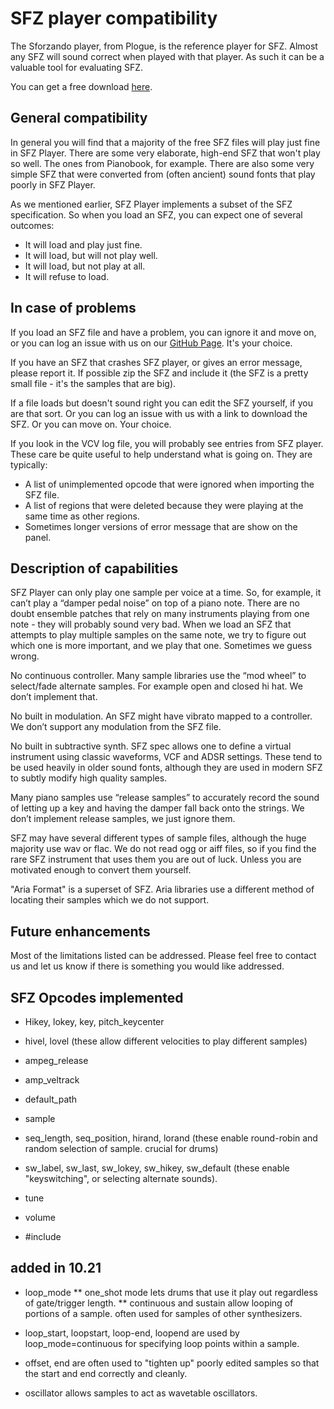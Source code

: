 
# SFZ player compatibility

The Sforzando player, from Plogue, is the reference player for SFZ. Almost any SFZ will sound correct when played with that player. As such it can be a valuable tool for evaluating SFZ.

You can get a free download [here](https://www.plogue.com/products/sforzando.html).

## General compatibility

In general you will find that a majority of the free SFZ files will play just fine in SFZ Player. There are some very elaborate, high-end SFZ that won't play so well. The ones from Pianobook, for example. There are also some very simple SFZ that were converted from (often ancient) sound fonts that play poorly in SFZ Player.

As we mentioned earlier, SFZ Player implements a subset of the SFZ specification. So when you load an SFZ, you can expect one of several outcomes:

* It will load and play just fine.
* It will load, but will not play well.
* It will load, but not play at all.
* It will refuse to load.

## In case of problems

If you load an SFZ file and have a problem, you can ignore it and move on, or you can log an issue with us on our [GitHub Page](https://github.com/kockie69/SquinkyVCV-main/issues). It's your choice.

If you have an SFZ that crashes SFZ player, or gives an error message, please report it. If possible zip the SFZ and include it (the SFZ is a pretty small file - it's the samples that are big).

If a file loads but doesn't sound right you can edit the SFZ yourself, if you are that sort. Or you can log an issue with us with a link to download the SFZ. Or you can move on. Your choice.

If you look in the VCV log file, you will probably see entries from SFZ player. These care be quite useful to help understand what is going on. They are typically:

* A list of unimplemented opcode that were ignored when importing the SFZ file.
* A list of regions that were deleted because they were playing at the same time as other regions.
* Sometimes longer versions of error message that are show on the panel.

## Description of capabilities

SFZ Player can only play one sample per voice at a time. So, for example, it can’t play a “damper pedal noise” on top of a piano note. There are no doubt ensemble patches that rely on many instruments playing from one note - they will probably sound very bad. When we load an SFZ that attempts to play multiple samples on the same note, we try to figure out which one is more important, and we play that one. Sometimes we guess wrong.

No continuous controller. Many sample libraries use the “mod wheel” to select/fade alternate samples. For example open and closed hi hat. We don’t implement that.

No built in modulation. An SFZ might have vibrato mapped to a controller. We don’t support any modulation from the SFZ file.

No built in subtractive synth. SFZ spec allows one to define a virtual instrument using classic waveforms, VCF and ADSR settings. These tend to be used heavily in older sound fonts, although they are used in modern SFZ to subtly modify high quality samples.

Many piano samples use “release samples” to accurately record the sound of letting up a key and having the damper fall back onto the strings. We don’t implement release samples, we just ignore them.

SFZ may have several different types of sample files, although the huge majority use wav or flac. We do not read ogg or aiff files, so if you find the rare SFZ instrument that uses them you are out of luck. Unless you are motivated enough to convert them yourself.

"Aria Format" is a superset of SFZ. Aria libraries use a different method of locating their samples which we do not support.

## Future enhancements

Most of the limitations listed can be addressed. Please feel free to contact us and let us know if there is something you would like addressed.

## SFZ Opcodes implemented

* Hikey, lokey, key, pitch_keycenter

* hivel, lovel  (these allow different velocities to play different samples)

* ampeg_release

* amp_veltrack

* default_path

* sample

* seq_length, seq_position, hirand, lorand  (these enable round-robin and random selection of sample. crucial for drums)

* sw_label, sw_last, sw_lokey, sw_hikey, sw_default (these enable "keyswitching", or selecting alternate sounds).

* tune

* volume

* #include

## added in 10.21

* loop_mode
** one_shot mode lets drums that use it play out regardless of gate/trigger length.
** continuous and sustain allow looping of portions of a sample. often used for samples of other synthesizers.

* loop_start, loopstart, loop-end, loopend are used by loop_mode=continuous for specifying loop points within a sample.

* offset, end are often used to "tighten up" poorly edited samples so that the start and end correctly and cleanly.

* oscillator allows samples to act as wavetable oscillators.
